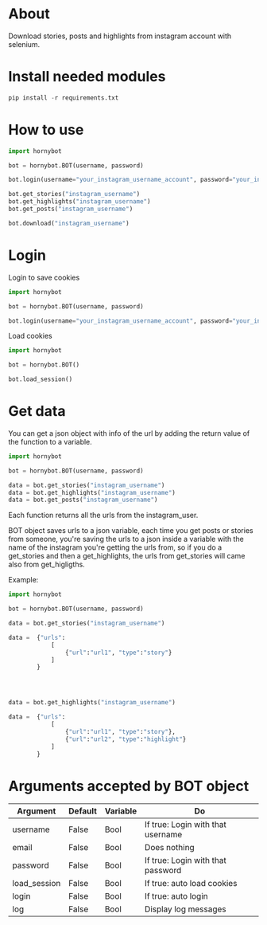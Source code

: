 # About
Download stories, posts and highlights from instagram account with selenium.

# Install needed modules

```python
pip install -r requirements.txt
```

# How to use
```python
import hornybot

bot = hornybot.BOT(username, password)

bot.login(username="your_instagram_username_account", password="your_instagram_username_password")

bot.get_stories("instagram_username")
bot.get_highlights("instagram_username")
bot.get_posts("instagram_username")

bot.download("instagram_username")
```

# Login

Login to save cookies
```python
import hornybot

bot = hornybot.BOT(username, password)

bot.login(username="your_instagram_username_account", password="your_instagram_username_password")
```

Load cookies
```python
import hornybot

bot = hornybot.BOT()

bot.load_session()
```

# Get data
You can get a json object with info of the url by adding the return value of the function to a variable. 
```python
import hornybot

bot = hornybot.BOT(username, password)

data = bot.get_stories("instagram_username")
data = bot.get_highlights("instagram_username")
data = bot.get_posts("instagram_username")
```

Each function returns all the urls from the instagram_user. 

BOT object saves urls to a json variable, each time you get posts or stories from someone, you're saving the urls to a json inside a variable with the name of the instagram you're getting the urls from, so if you do a get_stories and then a get_highlights, the urls from get_stories will came also from get_higligths.

Example:

```python
import hornybot

bot = hornybot.BOT(username, password)

data = bot.get_stories("instagram_username")

data =	{"urls":
			[
				{"url":"url1", "type":"story"}
			]
		}




data = bot.get_highlights("instagram_username")

data =	{"urls":
			[
				{"url":"url1", "type":"story"},
				{"url":"url2", "type":"highlight"}
			]
		}


```

# Arguments accepted by BOT object
|Argument|Default|Variable|Do|
|--------|-------|--------|--|
|username|False|Bool|If true: Login with that username|
|email|False|Bool|Does nothing|
|password|False|Bool|If true: Login with that password|
|load_session|False|Bool|If true: auto load cookies|
|login|False|Bool|If true: auto login|
|log|False|Bool|Display log messages|
